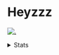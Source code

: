 # Heyzzz  

[![.](https://skillicons.dev/icons?i=js,ts,nextjs,nestjs,mongodb)](https://skillicons.dev)  

<details>
<summary>Stats</summary
<!--START_SECTION:waka-->

```txt
TypeScript   2 hrs 47 mins   ███████████████░░░░░░░░░░   59.50 %
CSS          40 mins         ███▓░░░░░░░░░░░░░░░░░░░░░   14.54 %
Rust         30 mins         ██▓░░░░░░░░░░░░░░░░░░░░░░   10.68 %
JSON         15 mins         █▒░░░░░░░░░░░░░░░░░░░░░░░   05.52 %
Bash         14 mins         █▒░░░░░░░░░░░░░░░░░░░░░░░   05.20 %
```

<!--END_SECTION:waka-->
</details>
